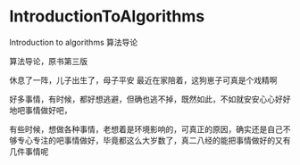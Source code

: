 # IntroductionToAlgorithms
Introduction to algorithms 算法导论 
 
 算法导论，原书第三版




休息了一阵，儿子出生了，母子平安
最近在家陪着，这狗崽子可真是个戏精啊

好多事情，有时候，都好想逃避，但确也逃不掉，既然如此，不如就安安心心好好地吧事情做好吧，

有些时候，想做各种事情，老想着是环境影响的，可真正的原因，确实还是自己不够专心专注的吧事情做好，毕竟都这么大岁数了，真二八经的能把事情做好的又有几件事情呢
